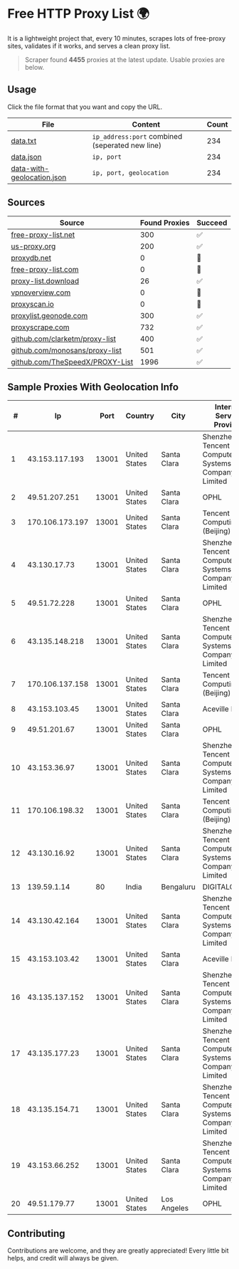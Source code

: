 
# Free HTTP Proxy List 🌍

It is a lightweight project that, every 10 minutes, scrapes lots of free-proxy sites, validates if it works, and serves a clean proxy list.


> Scraper found **4455** proxies at the latest update. Usable proxies are below.

## Usage

Click the file format that you want and copy the URL.


|File|Content|Count|
|----|-------|-----|
|[data.txt](https://raw.githubusercontent.com/themiralay/Proxy-List-World/master/data.txt)|`ip_address:port` combined (seperated new line)|234|
|[data.json](https://raw.githubusercontent.com/themiralay/Proxy-List-World/master/data.json)|`ip, port`|234|
|[data-with-geolocation.json](https://raw.githubusercontent.com/themiralay/Proxy-List-World/master/data-with-geolocation.json)|`ip, port, geolocation`|234|

## Sources

|Source|Found Proxies|Succeed|
|------|-------------|-------|
|[free-proxy-list.net](https://free-proxy-list.net)|300|✅|
|[us-proxy.org](https://www.us-proxy.org)|200|✅|
|[proxydb.net](http://proxydb.net)|0|🚫|
|[free-proxy-list.com](https://free-proxy-list.com/?page=&port=&type%5B%5D=http&type%5B%5D=https&up_time=0&search=Search)|0|🚫|
|[proxy-list.download](https://www.proxy-list.download/HTTP)|26|✅|
|[vpnoverview.com](https://vpnoverview.com/privacy/anonymous-browsing/free-proxy-servers)|0|🚫|
|[proxyscan.io](https://www.proxyscan.io)|0|🚫|
|[proxylist.geonode.com](https://proxylist.geonode.com/api/proxy-list?limit=300&page=1&sort_by=lastChecked&sort_type=desc&protocols=http,https)|300|✅|
|[proxyscrape.com](https://api.proxyscrape.com/v2/?request=displayproxies&protocol=http&timeout=10000&country=all&ssl=all&anonymity=all)|732|✅|
|[github.com/clarketm/proxy-list](https://raw.githubusercontent.com/clarketm/proxy-list/master/proxy-list-raw.txt)|400|✅|
|[github.com/monosans/proxy-list](https://raw.githubusercontent.com/monosans/proxy-list/main/proxies/http.txt)|501|✅|
|[github.com/TheSpeedX/PROXY-List](https://raw.githubusercontent.com/TheSpeedX/PROXY-List/master/http.txt)|1996|✅|


## Sample Proxies With Geolocation Info

|#|Ip|Port|Country|City|Internet Service Provider|
|-|--|----|-------|----|-------------------------|
|1|43.153.117.193|13001|United States|Santa Clara|Shenzhen Tencent Computer Systems Company Limited|
|2|49.51.207.251|13001|United States|Santa Clara|OPHL|
|3|170.106.173.197|13001|United States|Santa Clara|Tencent Cloud Computing (Beijing) Co|
|4|43.130.17.73|13001|United States|Santa Clara|Shenzhen Tencent Computer Systems Company Limited|
|5|49.51.72.228|13001|United States|Santa Clara|OPHL|
|6|43.135.148.218|13001|United States|Santa Clara|Shenzhen Tencent Computer Systems Company Limited|
|7|170.106.137.158|13001|United States|Santa Clara|Tencent Cloud Computing (Beijing) Co|
|8|43.153.103.45|13001|United States|Santa Clara|Aceville Pte.ltd|
|9|49.51.201.67|13001|United States|Santa Clara|OPHL|
|10|43.153.36.97|13001|United States|Santa Clara|Shenzhen Tencent Computer Systems Company Limited|
|11|170.106.198.32|13001|United States|Santa Clara|Tencent Cloud Computing (Beijing) Co|
|12|43.130.16.92|13001|United States|Santa Clara|Shenzhen Tencent Computer Systems Company Limited|
|13|139.59.1.14|80|India|Bengaluru|DIGITALOCEAN|
|14|43.130.42.164|13001|United States|Santa Clara|Shenzhen Tencent Computer Systems Company Limited|
|15|43.153.103.42|13001|United States|Santa Clara|Aceville Pte.ltd|
|16|43.135.137.152|13001|United States|Santa Clara|Shenzhen Tencent Computer Systems Company Limited|
|17|43.135.177.23|13001|United States|Santa Clara|Shenzhen Tencent Computer Systems Company Limited|
|18|43.135.154.71|13001|United States|Santa Clara|Shenzhen Tencent Computer Systems Company Limited|
|19|43.153.66.252|13001|United States|Santa Clara|Shenzhen Tencent Computer Systems Company Limited|
|20|49.51.179.77|13001|United States|Los Angeles|OPHL|



## Contributing

Contributions are welcome, and they are greatly appreciated! Every
little bit helps, and credit will always be given.

